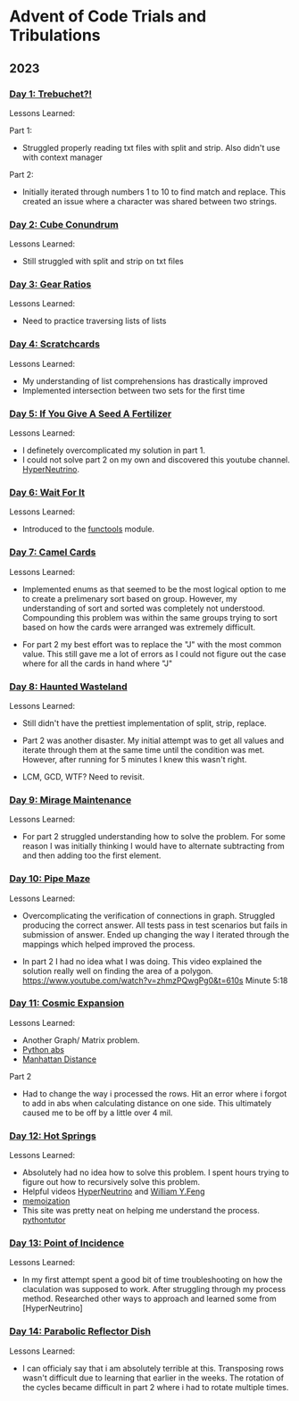 # Advent of Code Trials and Tribulations

## 2023

### [Day 1: Trebuchet?!](https://adventofcode.com/2023/day/1)


Lessons Learned:


Part 1:
- Struggled properly reading txt files with split and strip. Also didn't use with context manager

Part 2:
- Initially iterated through numbers 1 to 10 to find match and replace. This created an issue where a character was shared between two strings.


### [Day 2: Cube Conundrum](https://adventofcode.com/2023/day/2)

Lessons Learned:


- Still struggled with split and strip on txt files


### [Day 3: Gear Ratios](https://adventofcode.com/2023/day/3)

Lessons Learned:

- Need to practice traversing lists of lists

### [Day 4: Scratchcards](https://adventofcode.com/2023/day/4)

Lessons Learned:

- My understanding of list comprehensions has drastically improved
- Implemented intersection between two sets for the first time

### [Day 5: If You Give A Seed A Fertilizer](https://adventofcode.com/2023/day/5)

Lessons Learned:

- I definetely overcomplicated my solution in part 1. 
- I could not solve part 2 on my own and discovered this youtube channel. [HyperNeutrino](https://www.youtube.com/@hyper-neutrino).

### [Day 6: Wait For It](https://adventofcode.com/2023/day/6)

Lessons Learned:

- Introduced to the [functools](https://docs.python.org/3/library/functools.html) module. 

### [Day 7: Camel Cards](https://adventofcode.com/2023/day/7)

Lessons Learned:

- Implemented enums as that seemed to be the most logical option to me to create a prelimenary sort based on group. However, my understanding of sort and sorted was completely not understood. Compounding this problem was within the same groups trying to sort based on how the cards were arranged was extremely difficult.

- For part 2 my best effort was to replace the "J" with the most common value. This still gave me a lot of errors as I could not figure out the case where for all the cards in hand where "J"

### [Day 8: Haunted Wasteland](https://adventofcode.com/2023/day/8)

Lessons Learned:

- Still didn't have the prettiest implementation of split, strip, replace.

- Part 2 was another disaster. My initial attempt was to get all values and iterate through them at the same time until the condition was met. However, after running for 5 minutes I knew this wasn't right.

- LCM, GCD, WTF? Need to revisit.

### [Day 9: Mirage Maintenance](https://adventofcode.com/2023/day/9)

Lessons Learned:

- For part 2 struggled understanding how to solve the problem. For some reason I was initially thinking I would have to alternate subtracting from and then adding too the first element.

### [Day 10: Pipe Maze](https://adventofcode.com/2023/day/10)

Lessons Learned:

- Overcomplicating the verification of connections in graph. Struggled producing the correct answer. All tests pass in test scenarios but fails in submission of answer. Ended up changing the way I iterated through the mappings which helped improved the process. 

- In part 2 I had no idea what I was doing. This video explained the solution really well on finding the area of a polygon. https://www.youtube.com/watch?v=zhmzPQwgPg0&t=610s Minute 5:18

### [Day 11: Cosmic Expansion](https://adventofcode.com/2023/day/11)

Lessons Learned:

- Another Graph/ Matrix problem.
- [Python abs](https://www.freecodecamp.org/news/python-absolute-value-python-abs-tutorial/)
- [Manhattan Distance](https://www.askpython.com/python/examples/compute-distances-in-python)

Part 2
- Had to change the way i processed the rows. Hit an error where i forgot to add in abs when calculating distance on one side. This ultimately caused me to be off by a little over 4 mil.

### [Day 12: Hot Springs](https://adventofcode.com/2023/day/12)

Lessons Learned:

- Absolutely had no idea how to solve this problem. I spent hours trying to figure out how to recursively solve this problem. 
- Helpful videos [HyperNeutrino](https://www.youtube.com/watch?v=g3Ms5e7Jdqo&t=445s) and [William Y.Feng](https://www.youtube.com/watch?v=veJvlIMjv94&t=270s)
- [memoization](https://www.knowledgehut.com/blog/programming/memoization-in-python)
- This site was pretty neat on helping me understand the process. [pythontutor](https://pythontutor.com/render.html#code=def%20process%28spring%3A%20str,%20record%3A%20tuple%29%3A%0A%20%20%20%20print%28spring,%20record%29%0A%20%20%20%20%23%20Spring%20%3D%20%5B'%3F%3F%3F.%23%23%23'%5D%0A%20%20%20%20%23%20Record%20%3D%20%281,%201,%203%29%0A%0A%20%20%20%20if%20spring%20%3D%3D%20%22%22%3A%0A%20%20%20%20%20%20%20%20if%20record%20%3D%3D%20%28%29%3A%0A%20%20%20%20%20%20%20%20%20%20%20%20return%201%0A%20%20%20%20%20%20%20%20else%3A%0A%20%20%20%20%20%20%20%20%20%20%20%20return%200%0A%0A%20%20%20%20if%20record%20%3D%3D%20%28%29%3A%0A%20%20%20%20%20%20%20%20if%20%22%23%22%20in%20spring%3A%0A%20%20%20%20%20%20%20%20%20%20%20%20return%200%0A%20%20%20%20%20%20%20%20else%3A%0A%20%20%20%20%20%20%20%20%20%20%20%20return%201%0A%0A%20%20%20%20result%20%3D%200%0A%20%20%20%20print%28f%22Current%20Result%3A%20%7Bresult%7D%22%29%0A%20%20%20%20print%28f%22Spring%3A%20%7Bspring%5B0%5D%7D,%20Record%3A%20%7Brecord%7D%22%29%0A%20%20%20%20if%20spring%5B0%5D%20in%20%22.%3F%22%3A%0A%20%20%20%20%20%20%20%20result%20%2B%3D%20process%28spring%5B1%3A%5D,%20record%29%0A%0A%20%20%20%20if%20spring%5B0%5D%20in%20%22%23%3F%22%3A%0A%20%20%20%20%20%20%20%20if%20record%5B0%5D%20%3C%3D%20len%28spring%29%3A%0A%20%20%20%20%20%20%20%20%20%20%20%20if%20%22.%22%20not%20in%20spring%5B%3A%20record%5B0%5D%5D%3A%0A%20%20%20%20%20%20%20%20%20%20%20%20%20%20%20%20if%20record%5B0%5D%20%3D%3D%20len%28spring%29%3A%0A%20%20%20%20%20%20%20%20%20%20%20%20%20%20%20%20%20%20%20%20if%20spring%5Brecord%5B0%5D%5D%20!%3D%20%22%23%22%3A%0A%20%20%20%20%20%20%20%20%20%20%20%20%20%20%20%20%20%20%20%20%20%20%20%20result%20%2B%3D%20process%28spring%5Brecord%5B0%5D%20%2B%201%20%3A%5D,%20record%5B1%3A%5D%29%0A%20%20%20%20return%20result%0A%20%20%20%20%0Aif%20__name__%20%3D%3D%20%22__main__%22%3A%0A%20%20%20%20spring%20%3D%20%22%3F%3F%3F.%23%23%23%22%0A%20%20%20%20record%20%3D%20%281,%201,%203%29%0A%20%20%20%20val%20%3D%20process%28spring,%20record%29%0A%20%20%20%20print%28f%22Combinations%20%3D%20%7Bval%7D%22%29&cumulative=false&curInstr=22&heapPrimitives=nevernest&mode=display&origin=opt-frontend.js&py=3&rawInputLstJSON=%5B%5D&textReferences=false)

### [Day 13: Point of Incidence](https://adventofcode.com/2023/day/13)

Lessons Learned:

- In my first attempt spent a good bit of time troubleshooting on how the claculation was supposed to work. After struggling through my process method. Researched other ways to approach and learned some from [HyperNeutrino]

### [Day 14: Parabolic Reflector Dish](https://adventofcode.com/2023/day/14)

Lessons Learned:

- I can officialy say that i am absolutely terrible at this. Transposing rows wasn't difficult due to learning that earlier in the weeks. The rotation of the cycles became difficult in part 2 where i had to rotate multiple times.

